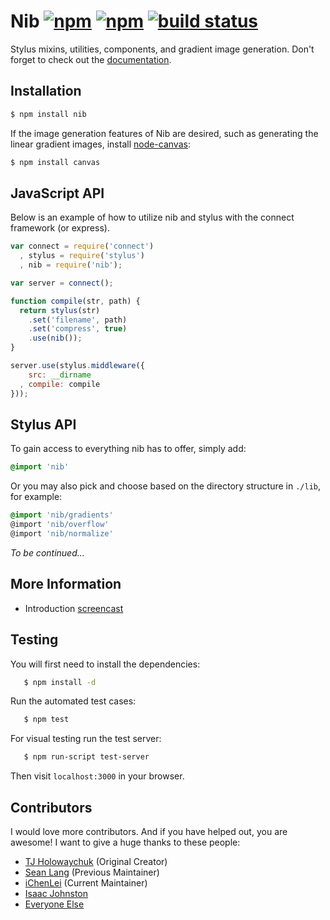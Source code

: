 # Nib [![npm](https://img.shields.io/npm/v/nib)](https://www.npmjs.com/package/nib) [![npm](https://img.shields.io/npm/dm/nib.svg?sanitize=true)](https://www.npmjs.com/package/nib)  [![build status](https://github.com/stylus/nib/actions/workflows/ci.yml/badge.svg?branch=main)](https://github.com/stylus/nib/actions?query=branch%3Amain)

  Stylus mixins, utilities, components, and gradient image generation. Don't forget to check out the [documentation](http://stylus.github.io/nib).

## Installation

```bash
$ npm install nib
```

 If the image generation features of Nib are desired, such as generating the linear gradient images, install [node-canvas](http://github.com/learnboost/node-canvas):

```bash
$ npm install canvas
```

## JavaScript API

 Below is an example of how to utilize nib and stylus with the connect framework (or express).

```javascript
var connect = require('connect')
  , stylus = require('stylus')
  , nib = require('nib');

var server = connect();

function compile(str, path) {
  return stylus(str)
	.set('filename', path)
	.set('compress', true)
	.use(nib());
}

server.use(stylus.middleware({
	src: __dirname
  , compile: compile
}));
```

## Stylus API

  To gain access to everything nib has to offer, simply add:

  ```css
  @import 'nib'
  ```

  Or you may also pick and choose based on the directory structure in `./lib`, for example:

  ```css
  @import 'nib/gradients'
  @import 'nib/overflow'
  @import 'nib/normalize'
  ```

_To be continued..._

## More Information

  - Introduction [screencast](http://www.screenr.com/M6a)

## Testing

 You will first need to install the dependencies:

 ```bash
    $ npm install -d
 ```

 Run the automated test cases:

 ```bash
    $ npm test
 ```

 For visual testing run the test server:

 ```bash
    $ npm run-script test-server
 ```

 Then visit `localhost:3000` in your browser.

## Contributors

I would love more contributors. And if you have helped out, you are awesome! I want to give a huge thanks to these people:

  - [TJ Holowaychuk](https://github.com/tj) (Original Creator)
  - [Sean Lang](https://github.com/notslang) (Previous Maintainer)
  - [iChenLei](https://github.com/iChenLei) (Current Maintainer)
  - [Isaac Johnston](https://github.com/superstructor)
  - [Everyone Else](https://github.com/tj/nib/contributors)
